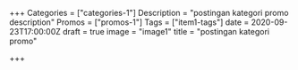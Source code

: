 +++
Categories = ["categories-1"]
Description = "postingan kategori promo description"
Promos = ["promos-1"]
Tags = ["item1-tags"]
date = 2020-09-23T17:00:00Z
draft = true
image = "image1"
title = "postingan kategori promo"

+++
